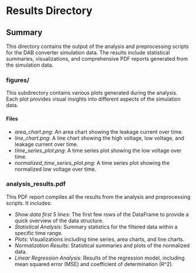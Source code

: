 # Results Directory

## Summary

This directory contains the output of the analysis and preprocessing scripts for the DAB converter simulation data. The results include statistical summaries, visualizations, and comprehensive PDF reports generated from the simulation data.


### figures/

This subdirectory contains various plots generated during the analysis. Each plot provides visual insights into different aspects of the simulation data.

#### Files

- *area_chart.png*: An area chart showing the leakage current over time.
- *line_chart.png*: A line chart showing the high voltage, low voltage, and leakage current over time.
- *time_series_plot.png*: A time series plot showing the low voltage over time.
- *normalized_time_series_plot.png*: A time series plot showing the normalized low voltage over time.

### analysis_results.pdf

This PDF report compiles all the results from the analysis and preprocessing scripts. It includes:

- *Show data first 5 lines*: The first few rows of the DataFrame to provide a quick overview of the data structure.
- *Statistical Analysis*: Summary statistics for the filtered data within a specific time range.
- *Plots*: Visualizations including time series, area charts, and line charts.
- *Normalization Results*: Statistical summaries and plots of the normalized data.
- *Linear Regression Analysis*: Results of the regression model, including mean squared error (MSE) and coefficient of determination (R^2).

